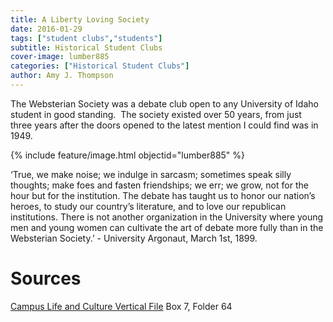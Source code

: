 ```yaml
---
title: A Liberty Loving Society
date: 2016-01-29
tags: ["student clubs","students"]
subtitle: Historical Student Clubs
cover-image: lumber885
categories: ["Historical Student Clubs"]
author: Amy J. Thompson
---
```


The Websterian Society was a debate club open to any University of Idaho student in good standing.  The society existed over 50 years, from just three years after the doors opened to the latest mention I could find was in 1949.

{% include feature/image.html objectid="lumber885" %}

‘True, we make noise; we indulge in sarcasm; sometimes speak silly thoughts; make foes and fasten friendships; we err; we grow, not for the hour but for the institution. The debate has taught us to honor our nation’s heroes, to study our country’s literature, and to love our republican institutions. There is not another organization in the University where young men and young women can cultivate the art of debate more fully than in the Websterian Society.’ - University Argonaut, March 1st, 1899.

# Sources

[Campus Life and Culture Vertical File](https://archiveswest.orbiscascade.org/ark:/80444/xv13076/) Box 7, Folder 64